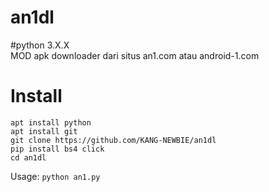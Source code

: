 # an1dl
#python 3.X.X<br>
MOD apk downloader dari situs an1.com atau android-1.com

# Install
```
apt install python
apt install git
git clone https://github.com/KANG-NEWBIE/an1dl
pip install bs4 click
cd an1dl
```
Usage: ```python an1.py```
